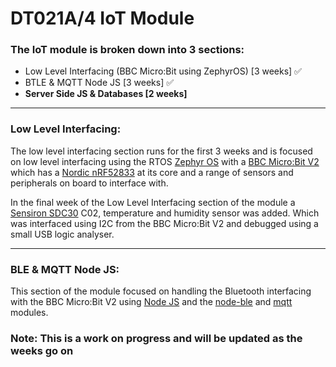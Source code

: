 # DT021A/4 IoT Module

### The IoT module is broken down into 3 sections:

- Low Level Interfacing (BBC Micro:Bit using ZephyrOS) [3 weeks] ✅
- BTLE & MQTT Node JS [3 weeks] ✅
- **Server Side JS & Databases [2 weeks]**

---

### Low Level Interfacing:

The low level interfacing section runs for the first 3 weeks and is focused on low level interfacing using the RTOS [Zephyr OS](https://www.zephyrproject.org/) with a [BBC Micro:Bit V2](https://tech.microbit.org/hardware/) which has a [Nordic nRF52833](https://infocenter.nordicsemi.com/pdf/nRF52833_PS_v1.4.pdf) at its core and a range of sensors and peripherals on board to interface with.

In the final week of the Low Level Interfacing section of the module a [Sensiron SDC30](https://www.sensirion.com/en/environmental-sensors/carbon-dioxide-sensors/carbon-dioxide-sensors-scd30/) C02, temperature and humidity sensor was added. Which was interfaced using I2C from the BBC Micro:Bit V2 and debugged using a small USB logic analyser.

---

### BLE & MQTT Node JS:

This section of the module focused on handling the Bluetooth interfacing with the BBC Micro:Bit V2 using [Node JS](https://nodejs.org/en/) and the [node-ble](https://github.com/chrvadala/node-ble) and [mqtt](https://github.com/mqttjs/MQTT.js) modules.

### Note: This is a work on progress and will be updated as the weeks go on
